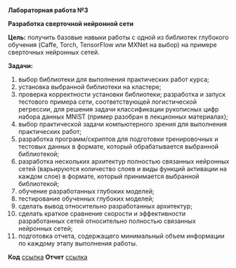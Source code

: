 **Лабораторная работа №3**

**Разработка сверточной нейронной сети**

**Цель:** получить базовые навыки работы с одной из библиотек глубокого
обучения (Caffe, Torch, TensorFlow или MXNet на выбор) на примере
сверточных нейронных сетей.

**Задачи:**

1. выбор библиотеки для выполнения практических работ курса;
2. установка выбранной библиотеки на кластере;
3. проверка корректности установки библиотеки; разработка и запуск
тестового примера сети, соответствующей логистической регрессии, для
решения задачи классификации рукописных цифр набора данных MNIST
(пример разобран в лекционных материалах);
4. выбор практической задачи компьютерного зрения для выполнения
практических работ;
5. разработка программ/скриптов для подготовки тренировочных и
тестовых данных в формате, который обрабатывается выбранной
библиотекой;
6. разработка нескольких архитектур полностью связанных нейронных
сетей (варьируются количество слоев и виды функций активации на каждом
слое) в формате, который принимается выбранной библиотекой;
7. обучение разработанных глубоких моделей;
8. тестирование обученных глубоких моделей;
9. сделать вывод относительно разработанных архитектур;
10. сделать краткое сравнение скорости и эффективности
разработанных сетей относительно полностью связанных нейронных сетей;
11. подготовка отчета, содержащего минимальный объем информации
по каждому этапу выполнения работы.

**Код** [ссылка]()
**Отчет** [ссылка]()
